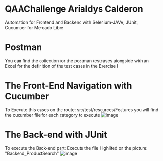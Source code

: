# QAAChallenge Arialdys Calderon
Automation for Frontend and Backend with Selenium-JAVA, JUnit, Cucumber for Mercado Libre 

# Postman
You can find the collection for the postman testcases alongside with an Excel for the definition of the test cases in the Exercise I

# The Front-End Navigation with Cucumber 
To Execute this cases on the route: src/test/resources/Features you will find the cucumber file for each category to execute
![image](https://github.com/arialdyscv/QAAChallenge/assets/46547476/fe6e19fb-b62c-462c-8abb-9a8cd4b32723)

# The Back-end with JUnit
To execute the Back-end part: Execute the file Highlited on the picture: "Backend_ProductSearch"
![image](https://github.com/arialdyscv/QAAChallenge/assets/46547476/f425e4b5-5af0-4eef-b8d6-602a391b87cf)
